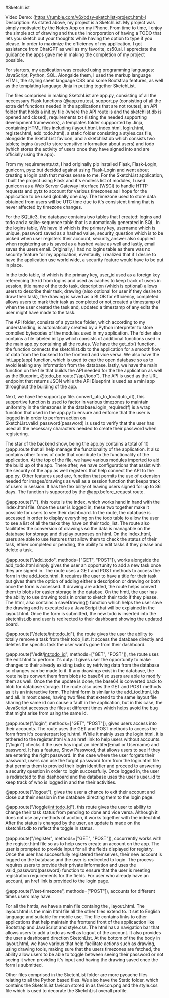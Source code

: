 #SketchList

Video Demo: (https://rumble.com/v6xbdsy-sketchlist-project.html>)
Description: As stated above, my project is a SketchList.
My project was simply motivated by the Notes App on my iPhone. From time to time, I enjoy the simple act of drawing and thus the incorporation of having a TODO that lets you sketch out your thoughts while having the option to type if you please. In order to maximize the efficiency of my application, I got assistance from ChatGPT as well as my favorite, cs50.ai. I appreciate the guidance the apps gave me in making the completion of my project possible.

For starters, my application was created using programming languages: JavaScript, Python, SQL. Alongside them, I used the markup language HTML, the styling sheet language CSS and some Bootstrap features, as well as the templating language Jinja in putting together SketchList.

The files comprised in making SketchList are app.py, consisting of all the neccessary Flask functions (@app.routes), support.py (consisting of all the extra def functions needed in the applications that are not routes), an API folder that holds a init.py file (where the API route is and the sketchlist.db is opened and closed), requirements.txt (listing the needed supporting development frameworks), a templates folder suppported by Jinja, containing HTML files including (layout.html, index.html, login.html, register.html, add_todo.html), a static folder consisting a styles.css file, alongside the SketchList favicon, and a sketchlist.db which consists two tables; logins (used to store sensitive information about users) and todo (which stores the activity of users once they have signed into and are officially using the app).

From my requirements.txt, I had originally pip installed Flask, Flask-Login, gunicorn, pytz but decided against using Flask-Login and went about creating a login path that makes sense to me. For the SketchList application, I built the project using Flask and it's endless list of modules, I used gunicorn as a Web Server Gateway Interface (WSGI) to handle HTTP requests and pytz to account for various timezones as I hope for the application to be used globally one day. The timezone used to store data obtained from users will be UTC time due to it's consistent timing that is never affected by timezone changes.

For the SQLite3, the database contains two tables that I created: logins and todo and a sqlite-sequence table that is automatically generated in SQL. In the logins table, We have id which is the primary key, username which is unique, password saved as a hashed value, security_question which is to be picked when user registers their account, security_answer also supplied when registering ans is saved as a hashed value as well and lastly, email saves the users email. Originally, I had no logins table as there was no security feature for my application, eventaully, i realized that if I desire to have the application use world wide, a security feature would have to be put in place.

In the todo table, id which is the primary key, user_id used as a foreign key referencing the id from logins and used as caches to keep track of users in session, title name of the todo task, description (which is optional) allows users to describe their task, drawing (also optional for user if they desire to draw their task), the drawing is saved as a BLOB for efficiency, completed allows users to mark their task as completed or not,created a timestamp of when the user created the task and, updated a timestamp of any edits the user might have made to the task.

The API folder, consists of a pycahce folder, which according to my understanding, is automatically created by a Python interpreter to store compiled bytecodes of the modules used in my application. The folder also contains a file labeled init.py which consists of additional functions used in the main app.py containing all the routes. We have the get_db() function, the function connects the sketchlist.db to the application for a smooth flow of data from the backend to the frontend and vice versa. We also have the inti_app(app) function, which is used to cap the open database so as to avoid leaking any information from the database. lastly, we have the main function on the file that builds the API needed for the the application as well as the Blueprint, @todo_bp.route("/api/todo"). The API is used as the URL endpoint that returns JSON while the API Blueprint is used as a mini app throughout the building of the app.

Next, we have the support.py file. convert_utc_to_local(utc_dt), this supportive function is used to factor in various timezones to maintain uniformity in the timezones in the database.login_required(f) is a wrap function that used in the app.py to ensure and enforce that the user is logged in in order to perform action on SketchList.valid_password(password) is used to verify that the user has used all the necessary characters needed to create their password when registering.

The star of the backend show, being the app.py contains a total of 10 @app.route that all help manage the functionality of the application. It also contains other forms of code that conribute to the functionality of the application. At the top of the file, we have various modules imported to aid the build up of the app. There after, we have configurations that assist with the security of the app as well registers that help connect the API to the app.py. Other features used are, function that permits the use of extension needed for images/drawings as well as a session function that keeps track of users in session. It has the flexibility of leaving users signed for up to 36 days. The function is supported by the @app.before_request route.

@app.route("/"), this route is the index, which works hand in hand with the index.html file. Once the user is logged in, these two together make it possible for users to see their dashboard. In the route, the database is accessed in order to display everything on the todo table to allow the user to see a list of all the tasks they have on their todo_list. The route also facilitates the conversion of drawings so the data is managable on the database for storage and display purposes on html. On the index.html, users are able to use features that allow them to check the status of their task, ethier completed or pending, the ability to edit tasks if they please and delete a task.

@app.route("/add_todo", methods=["GET", "POST"]), works alongside the add_todo.html simply gives the user an opportunity to add a new task once they are signed in. The route uses a GET and POST methods to access the form in the add_todo.html. It requires the user to have a title for their task but gives them the option of adding either a description or drawing or both once the form is accessed. If drawing are added, the route helps convert them to blobs for easier storage in the databse. On the hmtl, the user has the ability to use drawing tools in order to sketch their todo if they please. The html, also contains a saveDrawing() function which helps the user save the drawing and is executed as a JavaScript that will be explained in the layout.html. Once the form is submitted, the new todo is inserted into the sketchlist.db and user is redirected to their dashboard showing the updated board.

@app.route("/delete/<int:todo_id>"), the route gives the user the ability to totally remove a task from their todo_list. It access the database directly and deletes the specific task the user wants gone from their dashboard.

@app.route("/edit/<int:todo_id>", methods=["GET", "POST"]), the route uses the edit.html to perform it's duty. It gives user the opportunity to make changes to their already existing tasks by retriving data from the database so changes can be made to it. If any drawings exist in the database, the route helps convert them from blobs to base64 so users are able to modify them as well. Once the the update is done, the base64 is converted back to blob for database storage. The route also uses the GET and POST methods as it is an interactive form. The html form is similar to the add_tod.html, ids and all. In most cases, having two files that extend to the same layout file sharing the same id can cause a fault in the application, but in this case, the JavaScript accesses the files at different times which helps avoid the bug that might arise from using the same id.

@app.route("/login", methods=["GET", "POST"]), gives users access into their accounts. The route uses the GET and POST methods to access the form from it's counterpart login.html. While it mainly uses the login.html, it is tethered to the register.html via an href link to help users without accounts. ("/login") checks if the user has input an identifer(Email or Username) and password. It has a feature, Show Password, that allows users to see if they are entering the right password. In the case where the user forgets their password, users can use the forgot password form from the login.html file that permits them to provied their login identifier and proceed to answering a security question in order to login successfully. Once logged in, the user is redirected to thei dashboard and the database uses the user's user_id to keep track of who is logged in and the their activities.

@app.route("/logout"), gives the user a chance to exit their account and close out their session in the database directing them to the login page.

@app.route("/toggle/<int:todo_id>"), this route gives the user to ability to change their task status from pending to done and vice versa. Although it does not use any methods of acction, it works together with the index.html. After the status is changed by the user, an update is made on the sketchlist.db to reflect the toggle in status.

@app.route("/register", methods=["GET", "POST"]), cocurrently works with the register.html file so as to help users create an account on the app. The user is prompted to provide input for all the fields displayed for registry. Once the user has successfully registered themselves, their new account is logged on the batabase and the user is redirected to login. The process requires users to provide their private information and uses the valid_password(password) function to ensure that the user is meeting registration requirements for the fields. For user who already have an account, an href link is provided to the login page.

@app.route("/set-timezone", methods=["POST"]), accounts for different times users may have.

For all the hmtls, we have a main file containg the <!DOCTYPE html>, layout.html. The layout.html is the main html file all the other files extend to. It set to English language and suitable for mobile use. The file contains links to other applications that help maintain the frontend front of the applicaction like Bootstrap and JavaScript and style.css. The html has a navigation bar that allows users to add a todo as well as logout of the account. It also provides the user a dashboard direction SketchList. At the bottom of the the body in layout.html, we have various that help facilitate actions such as drawing, using drawing tools, making sure that the users timezones are fetched, the ability allow users to be able to toggle between seeing their password or not seeing it when providing it's input and having the drawing saved once the form is submitted.

Other files comprised in the SketchList folder are more pycache files relating to all the Python based files. We also have the Static folder, which contains the SketchList favicon stored in as favicon.png and the style.css file which is used to decorate the SketchList overall profile.

